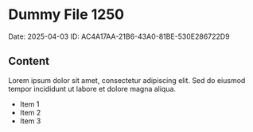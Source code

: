 # Dummy File 1250

Date: 2025-04-03
ID: AC4A17AA-21B6-43A0-81BE-530E286722D9

## Content

Lorem ipsum dolor sit amet, consectetur adipiscing elit.
Sed do eiusmod tempor incididunt ut labore et dolore magna aliqua.

* Item 1
* Item 2
* Item 3
